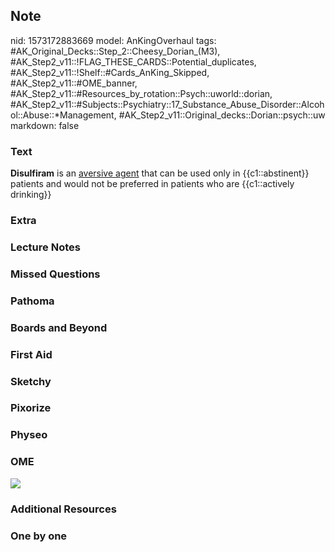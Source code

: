 ## Note
nid: 1573172883669
model: AnKingOverhaul
tags: #AK_Original_Decks::Step_2::Cheesy_Dorian_(M3), #AK_Step2_v11::!FLAG_THESE_CARDS::Potential_duplicates, #AK_Step2_v11::!Shelf::#Cards_AnKing_Skipped, #AK_Step2_v11::#OME_banner, #AK_Step2_v11::#Resources_by_rotation::Psych::uworld::dorian, #AK_Step2_v11::#Subjects::Psychiatry::17_Substance_Abuse_Disorder::Alcohol::Abuse::*Management, #AK_Step2_v11::Original_decks::Dorian::psych::uw
markdown: false

### Text
<b>Disulfiram</b> is an <u>aversive agent</u> that can be used only
in {{c1::abstinent}} patients and would not be preferred in
patients who are {{c1::actively drinking}}

### Extra


### Lecture Notes


### Missed Questions


### Pathoma


### Boards and Beyond


### First Aid


### Sketchy


### Pixorize


### Physeo


### OME
<div class="ome-widget">
  <a href="https://onlinemeded.org?ref=anki"><img src=
  "_OME_AnkiFlashcards_General_4.png"></a>
</div>

### Additional Resources


### One by one

